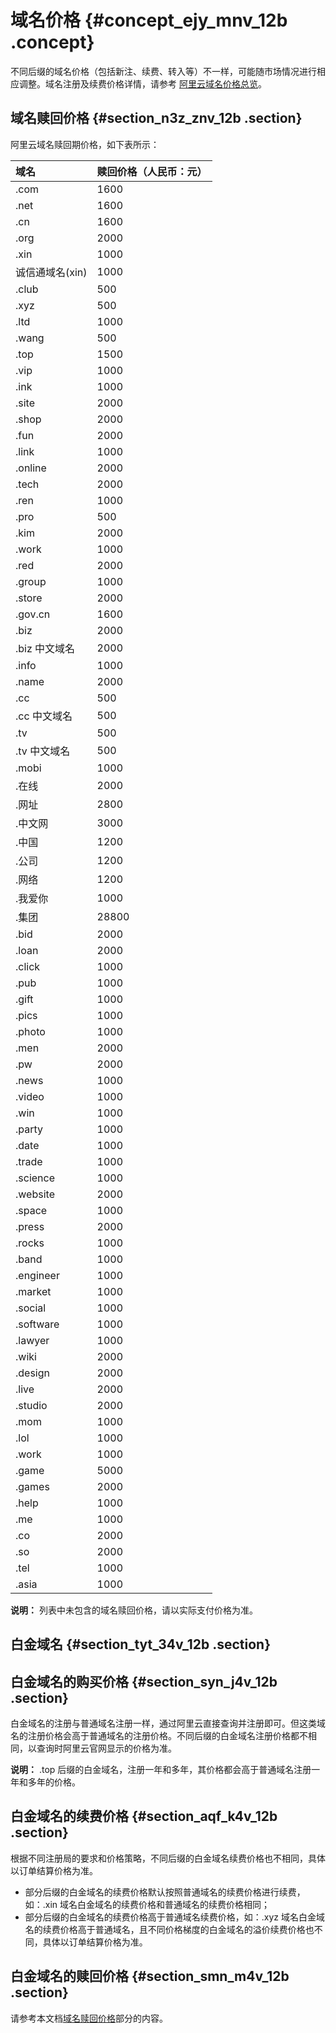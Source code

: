 # 域名价格 {#concept_ejy_mnv_12b .concept}

不同后缀的域名价格（包括新注、续费、转入等）不一样，可能随市场情况进行相应调整。域名注册及续费价格详情，请参考 [阿里云域名价格总览](https://wanwang.aliyun.com/help/price.html?spm=5176.1825329.1003.4.8eKQ4Z)。

## 域名赎回价格 {#section_n3z_znv_12b .section}

阿里云域名赎回期价格，如下表所示：

|域名|赎回价格（人民币：元）|
|:-|:----------|
|.com|1600|
|.net|1600|
|.cn|1600|
|.org|2000|
|.xin|1000|
|诚信通域名\(xin\)|1000|
|.club|500|
|.xyz|500|
|.ltd|1000|
|.wang|500|
|.top|1500|
|.vip|1000|
|.ink|1000|
|.site|2000|
|.shop|2000|
|.fun|2000|
|.link|1000|
|.online|2000|
|.tech|2000|
|.ren|1000|
|.pro|500|
|.kim|2000|
|.work|1000|
|.red|2000|
|.group|1000|
|.store|2000|
|.gov.cn|1600|
|.biz|2000|
|.biz 中文域名|2000|
|.info|1000|
|.name|2000|
|.cc|500|
|.cc 中文域名|500|
|.tv|500|
|.tv 中文域名|500|
|.mobi|1000|
|.在线|2000|
|.网址|2800|
|.中文网|3000|
|.中国|1200|
|.公司|1200|
|.网络|1200|
|.我爱你|1000|
|.集团|28800|
|.bid|2000|
|.loan|2000|
|.click|1000|
|.pub|1000|
|.gift|1000|
|.pics|1000|
|.photo|1000|
|.men|2000|
|.pw|2000|
|.news|1000|
|.video|1000|
|.win|1000|
|.party|1000|
|.date|1000|
|.trade|1000|
|.science|1000|
|.website|2000|
|.space|1000|
|.press|2000|
|.rocks|1000|
|.band|1000|
|.engineer|1000|
|.market|1000|
|.social|1000|
|.software|1000|
|.lawyer|1000|
|.wiki|2000|
|.design|2000|
|.live|2000|
|.studio|2000|
|.mom|1000|
|.lol|1000|
|.work|1000|
|.game|5000|
|.games|2000|
|.help|1000|
|.me|1000|
|.co|2000|
|.so|2000|
|.tel|1000|
|.asia|1000|

**说明：** 列表中未包含的域名赎回价格，请以实际支付价格为准。

## 白金域名 {#section_tyt_34v_12b .section}

## 白金域名的购买价格 {#section_syn_j4v_12b .section}

白金域名的注册与普通域名注册一样，通过阿里云直接查询并注册即可。但这类域名的注册价格会高于普通域名的注册价格。不同后缀的白金域名注册价格都不相同，以查询时阿里云官网显示的价格为准。

**说明：** .top 后缀的白金域名，注册一年和多年，其价格都会高于普通域名注册一年和多年的价格。

## 白金域名的续费价格 {#section_aqf_k4v_12b .section}

根据不同注册局的要求和价格策略，不同后缀的白金域名续费价格也不相同，具体以订单结算价格为准。

-   部分后缀的白金域名的续费价格默认按照普通域名的续费价格进行续费，如：.xin 域名白金域名的续费价格和普通域名的续费价格相同；
-   部分后缀的白金域名的续费价格高于普通域名续费价格，如：.xyz 域名白金域名的续费价格高于普通域名，且不同价格梯度的白金域名的溢价续费价格也不同，具体以订单结算价格为准。

## 白金域名的赎回价格 {#section_smn_m4v_12b .section}

请参考本文档[域名赎回价格](#section_n3z_znv_12b)部分的内容。

